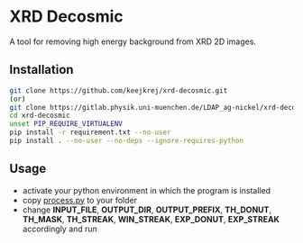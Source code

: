 # XRD Decosmic

A tool for removing high energy background from XRD 2D images.

## Installation

```bash
git clone https://github.com/keejkrej/xrd-decosmic.git
(or)
git clone https://gitlab.physik.uni-muenchen.de/LDAP_ag-nickel/xrd-decosmic.git
cd xrd-decosmic
unset PIP_REQUIRE_VIRTUALENV
pip install -r requirement.txt --no-user
pip install . --no-user --no-deps --ignore-requires-python
```

## Usage

- activate your python environment in which the program is installed
- copy [process.py](scripts/process.py) to your folder
- change **INPUT_FILE**, **OUTPUT_DIR**, **OUTPUT_PREFIX**, **TH_DONUT**, **TH_MASK**, **TH_STREAK**, **WIN_STREAK**, **EXP_DONUT**, **EXP_STREAK** accordingly and run
